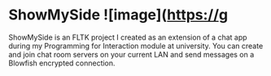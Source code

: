 # ShowMySide ![image]([https://g](https://github.com/RanakOFour/ShowMySide/edit/main/images/splash.png)
ShowMySide is an FLTK project I created as an extension of a chat app during my Programming for Interaction module at university. You can create and join chat room servers on your current LAN and send messages on a Blowfish encrypted connection.
